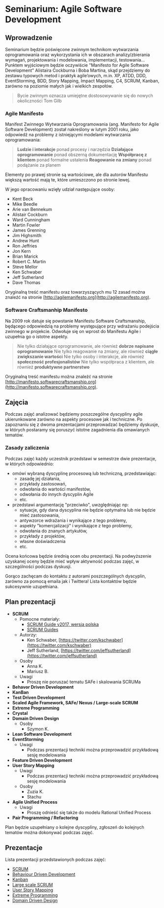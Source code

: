 # Seminarium: Agile Software Development

## Wprowadzenie 

Seminarium będzie poświęcone zwinnym technikom wytwarzania oprogramowania oraz wykorzystania ich w obszarach analizy/zbierania wymagań, projektowania i modelowania, implementacji, testowania... Punktem wyjściowym będzie oczywiście "Manifesto for Agile Software Development" Alistaira Cockburna i Boba Martina, skąd przejdziemy do zestawu typowych metod i praktyk agile’owych, m.in. XP, ATDD, DDD, EventStorming, BDD, Story Mapping, Impact Mapping, C4, SCRUM, Kanban, zarówno na poziomie małych jak i wielkich zespołów.

> Bycie zwinnym oznacza umiejętne dostosowywanie się do nowych okoliczności
> Tom Gilb

### Agile Manifesto

Manifest Zwinnego Wytwarzania Oprogramowania (ang. Manifesto for Agile Software Development) został nakreślony w lutym 2001 roku, jako odpowiedź na problemy z istniejącymi modelami wytwarzania oprogramowania:

> **Ludzie i interakcje** ponad procesy i narzędzia
> **Działające oprogramowanie** ponad obszerną dokumentację
> **Współpracę z klientem** ponad formalne ustalenia
> **Reagowanie na zmiany** ponad podążanie za planem

Elementy po prawej stronie są wartościowe, ale dla autorów Manifestu większą wartość mają te, które umieszczono po stronie lewej.

W jego opracowaniu wzięły udział następujące osoby:

- Kent Beck
- Mike Beedle
- Arie van Bennekum
- Alistair Cockburn
- Ward Cunningham
- Martin Fowler
- James Grenning
- Jim Highsmith
- Andrew Hunt
- Ron Jeffries
- Jon Kern
- Brian Marick
- Robert C. Martin
- Steve Mellor
- Ken Schwaber
- Jeff Sutherland
- Dave Thomas

Oryginalną treść manifestu oraz towarzyszących mu 12 zasad można znaleźć na stronie [http://agilemanifesto.org](http://agilemanifesto.org).  

### Software Craftsmanhip Manifesto

Na 2009 rok datuje się powstanie Manifestu Software Craftsmanship, będącego odpowiedzią na problemy występujące przy wdrażaniu podejścia zwinnego w projekcie. Odwołuje się on wprost do Manifestu Agile i uzupełnia go o istotne aspekty.

> Nie tylko działające oprogramowanie, ale również **dobrze napisane oprogramowanie**
> Nie tylko reagowanie na zmiany, ale również **ciągłe zwiększanie wartości**
> Nie tylko osoby i interakcje, ale również **społeczność profesjonalistów**
> Nie tylko współpraca z klientem, ale również **produktywne partnerstwo**

Oryginalną treść manifestu można znaleźć na stronie [http://manifesto.softwarecraftsmanship.org](http://manifesto.softwarecraftsmanship.org).

## Zajęcia 

Podczas zajęć analizować będziemy poszczególne dyscypliny agile ukierunkowane zarówno na aspekty procesowe jak i techniczne. Po zapoznaniu się z dwoma prezentacjami przeprowadzać będziemy dyskusje, w których postaramy się poruszyć istotne zagadnienia dla omawianych tematów.

### Zasady zaliczenia

Podczas zajęć każdy uczestnik przedstawi w semestrze dwie prezentacje, w których odpowiednio: 

- omówi wybraną dyscyplinę procesową lub techniczną, przedstawiając:
    - zasadę jej działania, 
    - przykłady zastosowań,
    - odwołania do wartości manifestów,
    - odwołania do innych dyscyplin Agile
    - etc.
- przedstawi argumentację "przeciwko", uwzględniając np:
    - sytuacje, gdy dana dyscyplina nie będzie optymalna lub nie będzie mieć zastosowania,
    - antywzorce wdrażania i wynikające z tego problemy,
    - aspekty "komercjalizacji" i wynikające z tego problemy,
    - odwołania do znanych artykułów,
    - przykłady z projektów,
    - własne doświadczenia
    - etc.
    
Ocena końcowa będzie średnią ocen obu prezentacji. Na podwyższenie uzyskanej oceny będzie mieć wpływ aktywność podczas zajęć, w szczególności podczas dyskusji.

Gorąco zachęcam do kontaktu z autorami poszczególnych dyscyplin, zarówno za pomocą emaila jak i Twittera! Lista kontaktów będzie sukcesywnie uzupełniana.

## Plan prezentacji

- **SCRUM**
    - Pomocne materiały:
        - [SCRUM Guide v2017, wersja polska](https://www.scrumguides.org/docs/scrumguide/v2017/2017-Scrum-Guide-Polish.pdf)
        - [SCRUM Guides](https://www.scrumguides.org) 
    - Autorzy:
        - Ken Schwaber, [https://twitter.com/kschwaber](https://twitter.com/kschwaber)
        - Jeff Sutherland, [https://twitter.com/jeffsutherland](https://twitter.com/jeffsutherland)
    - Osoby
        - Anna K.
        - Mariusz B.
    - Uwagi
        - Proszę nie poruszać tematu SAFe i skalowania SCRUMa
- **Behavor Driven Development**
- **KanBan**
- **Test Driven Development**
- **Scaled Agile Framework, SAFe/ Nexus / Large-scale SCRUM**
- **Extreme Programming**
- **Crystal**
- **Domain Driven Design**
    - Osoby
        - Szymon K.
- **Lean Software Development**
- **EventStorming**
    - Uwagi
        - Podczas prezentacji techniki można przeprowadzić przykładową sesję modelowania
- **Feature Driven Development**
- **User Story Mapping**
    - Uwagi
        - Podczas prezentacji techniki można przeprowadzić przykładową sesję modelowania
    - Osoby
        - Zuzia K.
        - Stachu
- **Agile Unified Process**
    - Uwagi
        - Proszę odnieść się także do modelu Rational Unified Process
- **Pair Programming / Refactoring**    

Plan będzie uzupełniany o kolejne dyscypliny, zgłoszeń do kolejnych tematów można dokonywać podczas zajęć.

## Prezentacje

Lista prezentacji przedstawionych podczas zajęć:

- [SCRUM](assets/presentations/scrum.pdf)
- [Behaviour Driven Development](assets/presentations/behaviour-driven-development.pptx)
- [Kanban](assets/presentations/kanban.pdf)
- [Large scale SCRUM](assets/presentations/large-scale-scrum.pdf)
- [User Story Mapping](assets/presentations/user-story-mapping.pdf)
- [Extreme Programming](assets/presentations/extreme-programming.pdf)
- [Domain Driven Design](https://prezi.com/view/ICCftFYdRha8YpDpG7fK/)